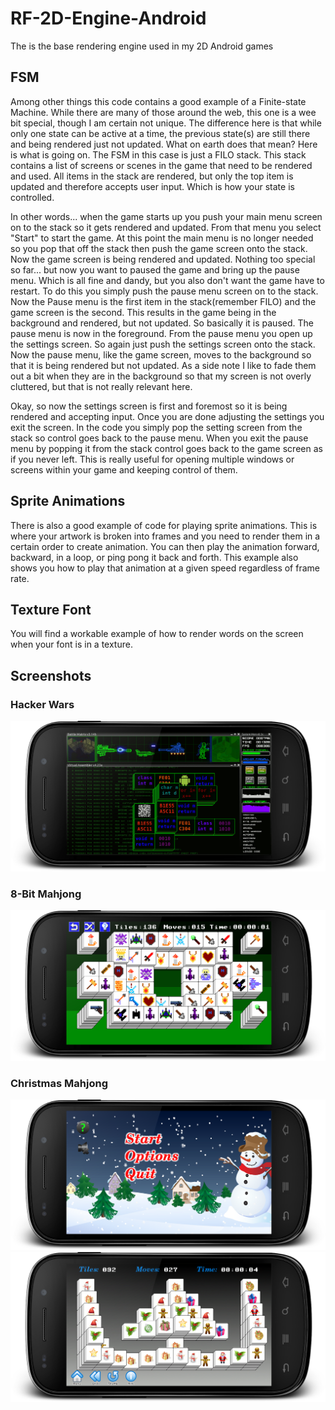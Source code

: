 # RF-2D-Engine-Android
The is the base rendering engine used in my 2D Android games

## FSM
Among other things this code contains a good example of a Finite-state Machine. While there are many of those around the web, this one is a wee bit special, though I am certain not unique. The difference here is that while only one state can be active at a time, the previous state(s) are still there and being rendered just not updated. What on earth does that mean? Here is what is going on. The FSM in this case is just a FILO stack. This stack contains a list of screens or scenes in the game that need to be rendered and used. All items in the stack are rendered, but only the top item is updated and therefore accepts user input. Which is how your state is controlled. 

In other words... when the game starts up you push your main menu screen on to the stack so it gets rendered and updated. From that menu you select "Start" to start the game. At this point the main menu is no longer needed so you pop that off the stack then push the game screen onto the stack. Now the game screen is being rendered and updated. Nothing too special so far... but now you want to paused the game and bring up the pause menu. Which is all fine and dandy, but you also don't want the game have to restart. To do this you simply push the pause menu screen on to the stack. Now the Pause menu is the first item in the stack(remember FILO) and the game screen is the second. This results in the game being in the background and rendered, but not updated. So basically it is paused. The pause menu is now in the foreground. From the pause menu you open up the settings screen. So again just push the settings screen onto the stack. Now the pause menu, like the game screen, moves to the background so that it is being rendered but not updated. As a side note I like to fade them out a bit when they are in the background so that my screen is not overly cluttered, but that is not really relevant here.

Okay, so now the settings screen is first and foremost so it is being rendered and accepting input. Once you are done adjusting the settings you exit the screen. In the code you simply pop the setting screen from the stack so control goes back to the pause menu. When you exit the pause menu by popping it from the stack control goes back to the game screen as if you never left. This is really useful for opening multiple windows or screens within your game and keeping control of them. 

## Sprite Animations
There is also a good example of code for playing sprite animations. This is where your artwork is broken into frames and you need to render them in a certain order to create animation. You can then play the animation forward, backward, in a loop, or ping pong it back and forth. This example also shows you how to play that animation at a given speed regardless of frame rate. 

## Texture Font
You will find a workable example of how to render words on the screen when your font is in a texture. 
 
## Screenshots
### Hacker Wars
![alt tag](image2.png)
### 8-Bit Mahjong
![alt tag](image3.png)
### Christmas Mahjong
![alt tag](image1.png)
![alt tag](image4.png)
